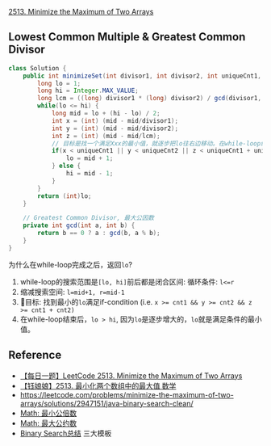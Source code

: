 [2513. Minimize the Maximum of Two Arrays](https://leetcode.com/problems/minimize-the-maximum-of-two-arrays/description/)



## Lowest Common Multiple & Greatest Common Divisor
```java
class Solution {
    public int minimizeSet(int divisor1, int divisor2, int uniqueCnt1, int uniqueCnt2) {
        long lo = 1;
        long hi = Integer.MAX_VALUE;
        long lcm = ((long) divisor1 * (long) divisor2) / gcd(divisor1, divisor2);
        while(lo <= hi) {
            long mid = lo + (hi - lo) / 2;
            int x = (int) (mid - mid/divisor1);
            int y = (int) (mid - mid/divisor2);
            int z = (int) (mid - mid/lcm);
            // 目标是找一个满足Xxx的最小值，就逐步把lo往右边移动。在while-loop结束后，lo即为目标值
            if(x < uniqueCnt1 || y < uniqueCnt2 || z < uniqueCnt1 + uniqueCnt2) {
                lo = mid + 1;
            } else {
                hi = mid - 1;
            }
        }
        return (int)lo;
    }

    // Greatest Common Divisor, 最大公因数
    private int gcd(int a, int b) {
        return b == 0 ? a : gcd(b, a % b);
    }
}
```
为什么在while-loop完成之后，返回`lo`?
1. while-loop的搜索范围是`[lo, hi]`前后都是闭合区间: 循环条件: `l<=r`
2. 缩减搜索空间: `l=mid+1, r=mid-1`
3. 🎯目标: 找到最小的`lo`满足if-condition (i.e. `x >= cnt1 && y >= cnt2 && z >= cnt1 + cnt2)`
4. 在while-loop结束后，`lo > hi`, 因为`lo`是逐步增大的，`lo`就是满足条件的最小值。


## Reference
* [【每日一题】LeetCode 2513. Minimize the Maximum of Two Arrays](https://www.youtube.com/watch?v=Nw7P4K7lyYk)
* [【钰娘娘】2513. 最小化两个数组中的最大值 数学](https://leetcode.cn/problems/minimize-the-maximum-of-two-arrays/solutions/2296957/yu-niang-niang-2513-zui-xiao-hua-liang-g-im01/)
* https://leetcode.com/problems/minimize-the-maximum-of-two-arrays/solutions/2947151/java-binary-search-clean/
* [Math: 最小公倍数](../docs/Math.md#最小公倍数)
* [Math: 最大公约数](../docs/Math.md#greatest-common-divisorgcd-最大公约数)
* [Binary Search总结](../docs/Binary.Search.md) 三大模板
